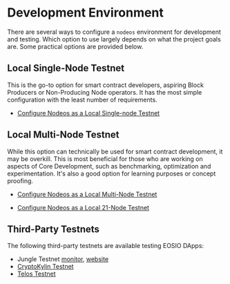 # Development Environment

There are several ways to configure a `nodeos` environment for development and testing. Which option to use largely depends on what the project goals are. Some practical options are provided below.

## Local Single-Node Testnet

This is the go-to option for smart contract developers, aspiring Block Producers or Non-Producing Node operators. It has the most simple configuration with the least number of requirements.

* [Configure Nodeos as a Local Single-node Testnet](../../../tutorials/local-single-node-testnet/README.md) 

## Local Multi-Node Testnet

While this option can technically be used for smart contract development, it may be overkill. This is most beneficial for those who are working on aspects of Core Development, such as benchmarking, optimization and experimentation. It's also a good option for learning purposes or concept proofing.

* [Configure Nodeos as a Local Multi-Node Testnet](../../../tutorials/local-multi-node-testnet/README.md)

* [Configure Nodeos as a Local 21-Node Testnet](../../../tutorials/bios-boot-tutorial/README.md)

## Third-Party Testnets

The following third-party testnets are available testing EOSIO DApps:

* Jungle Testnet [monitor](https://monitor.jungletestnet.io/), [website](https://jungletestnet.io/)
* [CryptoKylin Testnet](https://www.cryptokylin.io/)
* [Telos Testnet](https://mon-test.telosfoundation.io/)
